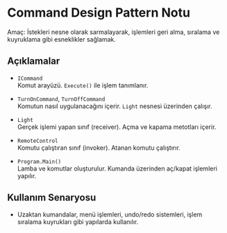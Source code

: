 # Command Design Pattern Notu

Amaç: İstekleri nesne olarak sarmalayarak, işlemleri geri alma, sıralama ve kuyruklama gibi esneklikler sağlamak.

## Açıklamalar

- `ICommand`  
  Komut arayüzü. `Execute()` ile işlem tanımlanır.

- `TurnOnCommand`, `TurnOffCommand`  
  Komutun nasıl uygulanacağını içerir. `Light` nesnesi üzerinden çalışır.

- `Light`  
  Gerçek işlemi yapan sınıf (receiver). Açma ve kapama metotları içerir.

- `RemoteControl`  
  Komutu çalıştıran sınıf (invoker). Atanan komutu çalıştırır.

- `Program.Main()`  
  Lamba ve komutlar oluşturulur. Kumanda üzerinden aç/kapat işlemleri yapılır.

## Kullanım Senaryosu

- Uzaktan kumandalar, menü işlemleri, undo/redo sistemleri, işlem sıralama kuyrukları gibi yapılarda kullanılır.
